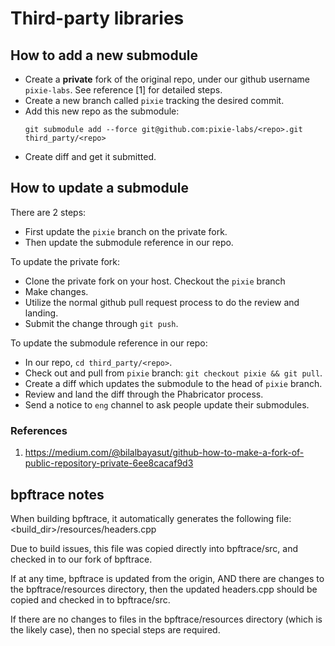 # Third-party libraries

## How to add a new submodule

*   Create a **private** fork of the original repo, under our github username `pixie-labs`.
    See reference [1] for detailed steps.
*   Create a new branch called `pixie` tracking the desired commit.
*   Add this new repo as the submodule:
    ```
    git submodule add --force git@github.com:pixie-labs/<repo>.git third_party/<repo>
    ```
*   Create diff and get it submitted.


## How to update a submodule

There are 2 steps:

*   First update the `pixie` branch on the private fork.
*   Then update the submodule reference in our repo.

To update the private fork:

*   Clone the private fork on your host. Checkout the `pixie` branch
*   Make changes.
*   Utilize the normal github pull request process to do the review and landing.
*   Submit the change through `git push`.

To update the submodule reference in our repo:

*   In our repo, `cd third_party/<repo>`.
*   Check out and pull from `pixie` branch: `git checkout pixie && git pull`.
*   Create a diff which updates the submodule to the head of `pixie` branch.
*   Review and land the diff through the Phabricator process.
*   Send a notice to `eng` channel to ask people update their submodules.

### References

1.  https://medium.com/@bilalbayasut/github-how-to-make-a-fork-of-public-repository-private-6ee8cacaf9d3

## bpftrace notes

When building bpftrace, it automatically generates the following file:
<build_dir>/resources/headers.cpp

Due to build issues, this file was copied directly into bpftrace/src, and checked in to our fork of bpftrace.

If at any time, bpftrace is updated from the origin, AND there are changes to the bpftrace/resources directory,
then the updated headers.cpp should be copied and checked in to bpftrace/src.

If there are no changes to files in the bpftrace/resources directory (which is the likely case), then no special steps are required.

